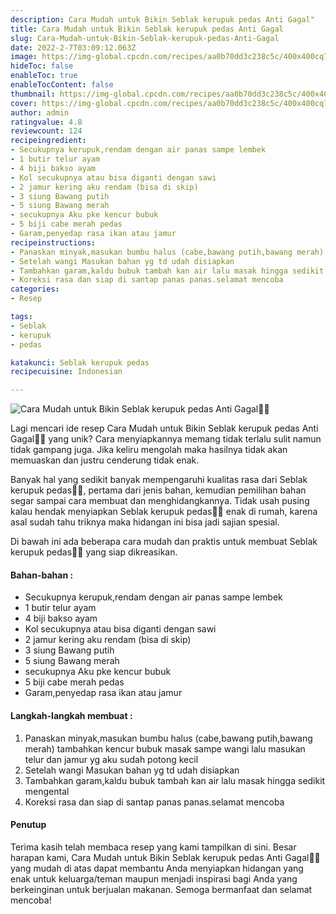```yaml
---
description: Cara Mudah untuk Bikin Seblak kerupuk pedas Anti Gagal"
title: Cara Mudah untuk Bikin Seblak kerupuk pedas Anti Gagal
slug: Cara-Mudah-untuk-Bikin-Seblak-kerupuk-pedas-Anti-Gagal
date: 2022-2-7T03:09:12.063Z
image: https://img-global.cpcdn.com/recipes/aa0b70dd3c238c5c/400x400cq70/photo.jpg
hideToc: false
enableToc: true
enableTocContent: false
thumbnail: https://img-global.cpcdn.com/recipes/aa0b70dd3c238c5c/400x400cq70/photo.jpg
cover: https://img-global.cpcdn.com/recipes/aa0b70dd3c238c5c/400x400cq70/photo.jpg
author: admin
ratingvalue: 4.8
reviewcount: 124
recipeingredient:
- Secukupnya kerupuk,rendam dengan air panas sampe lembek
- 1 butir telur ayam
- 4 biji bakso ayam
- Kol secukupnya atau bisa diganti dengan sawi
- 2 jamur kering aku rendam (bisa di skip)
- 3 siung Bawang putih
- 5 siung Bawang merah
- secukupnya Aku pke kencur bubuk
- 5 biji cabe merah pedas
- Garam,penyedap rasa ikan atau jamur
recipeinstructions:
- Panaskan minyak,masukan bumbu halus (cabe,bawang putih,bawang merah) tambahkan kencur bubuk masak sampe wangi lalu masukan telur dan jamur yg aku sudah potong kecil
- Setelah wangi Masukan bahan yg td udah disiapkan
- Tambahkan garam,kaldu bubuk tambah kan air lalu masak hingga sedikit mengental
- Koreksi rasa dan siap di santap panas panas.selamat mencoba
categories:
- Resep

tags:
- Seblak
- kerupuk
- pedas

katakunci: Seblak kerupuk pedas
recipecuisine: Indonesian

---
```


![Cara Mudah untuk Bikin Seblak kerupuk pedas Anti Gagal👩‍🍳](https://img-global.cpcdn.com/recipes/aa0b70dd3c238c5c/400x400cq70/photo.jpg)

Lagi mencari ide resep Cara Mudah untuk Bikin Seblak kerupuk pedas Anti Gagal👩‍🍳 yang unik? Cara menyiapkannya memang tidak terlalu sulit namun tidak gampang juga. Jika keliru mengolah maka hasilnya tidak akan memuaskan dan justru cenderung tidak enak.

Banyak hal yang sedikit banyak mempengaruhi kualitas rasa dari Seblak kerupuk pedas👩‍🍳, pertama dari jenis bahan, kemudian pemilihan bahan segar sampai cara membuat dan menghidangkannya. Tidak usah pusing kalau hendak menyiapkan Seblak kerupuk pedas👩‍🍳 enak di rumah, karena asal sudah tahu triknya maka hidangan ini bisa jadi sajian spesial.

Di bawah ini ada beberapa cara mudah dan praktis untuk membuat Seblak kerupuk pedas👩‍🍳 yang siap dikreasikan.

<!--inarticleads1-->

#### Bahan-bahan :

- Secukupnya kerupuk,rendam dengan air panas sampe lembek
- 1 butir telur ayam
- 4 biji bakso ayam
- Kol secukupnya atau bisa diganti dengan sawi
- 2 jamur kering aku rendam (bisa di skip)
- 3 siung Bawang putih
- 5 siung Bawang merah
- secukupnya Aku pke kencur bubuk
- 5 biji cabe merah pedas
- Garam,penyedap rasa ikan atau jamur

<!--inarticleads2-->

#### Langkah-langkah membuat :

1. Panaskan minyak,masukan bumbu halus (cabe,bawang putih,bawang merah) tambahkan kencur bubuk masak sampe wangi lalu masukan telur dan jamur yg aku sudah potong kecil
1. Setelah wangi Masukan bahan yg td udah disiapkan
1. Tambahkan garam,kaldu bubuk tambah kan air lalu masak hingga sedikit mengental
1. Koreksi rasa dan siap di santap panas panas.selamat mencoba

#### Penutup

Terima kasih telah membaca resep yang kami tampilkan di sini. Besar harapan kami, Cara Mudah untuk Bikin Seblak kerupuk pedas Anti Gagal👩‍🍳 yang mudah di atas dapat membantu Anda menyiapkan hidangan yang enak untuk keluarga/teman maupun menjadi inspirasi bagi Anda yang berkeinginan untuk berjualan makanan. Semoga bermanfaat dan selamat mencoba!